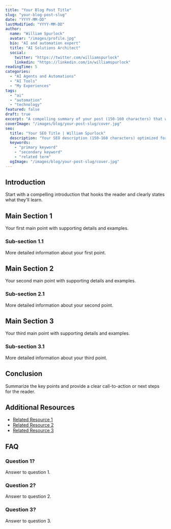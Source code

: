 ```yaml
---
title: "Your Blog Post Title"
slug: "your-blog-post-slug"
date: "YYYY-MM-DD"
lastModified: "YYYY-MM-DD"
author:
  name: "William Spurlock"
  avatar: "/images/profile.jpg"
  bio: "AI and automation expert"
  title: "AI Solutions Architect"
  social:
    twitter: "https://twitter.com/williamspurlock"
    linkedin: "https://linkedin.com/in/williamspurlock"
readingTime: 5
categories:
  - "AI Agents and Automations"
  - "AI Tools"
  - "My Experiences"
tags:
  - "ai"
  - "automation"
  - "technology"
featured: false
draft: true
excerpt: "A compelling summary of your post (150-160 characters) that will appear in previews and social shares."
coverImage: "/images/blog/your-post-slug/cover.jpg"
seo:
  title: "Your SEO Title | William Spurlock"
  description: "Your SEO description (150-160 characters) optimized for search engines."
  keywords:
    - "primary keyword"
    - "secondary keyword"
    - "related term"
  ogImage: "/images/blog/your-post-slug/cover.jpg"
---
```


## Introduction

Start with a compelling introduction that hooks the reader and clearly states what they'll learn.

## Main Section 1

Your first main point with supporting details and examples.

### Sub-section 1.1

More detailed information about your first point.

## Main Section 2

Your second main point with supporting details and examples.

### Sub-section 2.1

More detailed information about your second point.

## Main Section 3

Your third main point with supporting details and examples.

### Sub-section 3.1

More detailed information about your third point.

## Conclusion

Summarize the key points and provide a clear call-to-action or next steps for the reader.

## Additional Resources

- [Related Resource 1](https://example.com/resource1)
- [Related Resource 2](https://example.com/resource2)
- [Related Resource 3](https://example.com/resource3)

## FAQ

### Question 1?

Answer to question 1.

### Question 2?

Answer to question 2.

### Question 3?

Answer to question 3. 